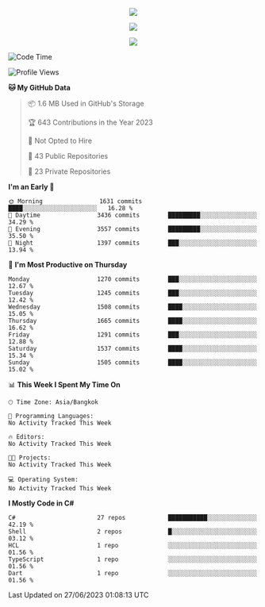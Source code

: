 <p align="center">
  <a href="say-hi.gif"> 
    <img align="center" src="say-hi.gif"/>
  </a>
</p>
<p align="center">
  <a href="https://github.com/htthinh1999">
    <img align="center" src="https://github-readme-stats-kappa-pink.vercel.app/api?username=htthinh1999&show_icons=true&count_private=true&theme=dracula"/>
  </a>
</p>
<p align="center">
  <a href="https://github.com/htthinh1999">
    <img src="https://github-readme-stats-kappa-pink.vercel.app/api/top-langs/?username=htthinh1999&layout=compact&langs_count=6&count_private=true&hide=tsql,hlsl,glsl,shaderlab&theme=dracula"/>
  </a>
</p>

<!--START_SECTION:waka-->
![Code Time](http://img.shields.io/badge/Code%20Time-0%20secs-blue)

![Profile Views](http://img.shields.io/badge/Profile%20Views-3-blue)

**🐱 My GitHub Data** 

> 📦 1.6 MB Used in GitHub's Storage 
 > 
> 🏆 643 Contributions in the Year 2023
 > 
> 🚫 Not Opted to Hire
 > 
> 📜 43 Public Repositories 
 > 
> 🔑 23 Private Repositories 
 > 
**I'm an Early 🐤** 

```text
🌞 Morning                1631 commits        ████░░░░░░░░░░░░░░░░░░░░░   16.28 % 
🌆 Daytime                3436 commits        █████████░░░░░░░░░░░░░░░░   34.29 % 
🌃 Evening                3557 commits        █████████░░░░░░░░░░░░░░░░   35.50 % 
🌙 Night                  1397 commits        ███░░░░░░░░░░░░░░░░░░░░░░   13.94 % 
```
📅 **I'm Most Productive on Thursday** 

```text
Monday                   1270 commits        ███░░░░░░░░░░░░░░░░░░░░░░   12.67 % 
Tuesday                  1245 commits        ███░░░░░░░░░░░░░░░░░░░░░░   12.42 % 
Wednesday                1508 commits        ████░░░░░░░░░░░░░░░░░░░░░   15.05 % 
Thursday                 1665 commits        ████░░░░░░░░░░░░░░░░░░░░░   16.62 % 
Friday                   1291 commits        ███░░░░░░░░░░░░░░░░░░░░░░   12.88 % 
Saturday                 1537 commits        ████░░░░░░░░░░░░░░░░░░░░░   15.34 % 
Sunday                   1505 commits        ████░░░░░░░░░░░░░░░░░░░░░   15.02 % 
```


📊 **This Week I Spent My Time On** 

```text
🕑︎ Time Zone: Asia/Bangkok

💬 Programming Languages: 
No Activity Tracked This Week

🔥 Editors: 
No Activity Tracked This Week

🐱‍💻 Projects: 
No Activity Tracked This Week

💻 Operating System: 
No Activity Tracked This Week
```

**I Mostly Code in C#** 

```text
C#                       27 repos            ███████████░░░░░░░░░░░░░░   42.19 % 
Shell                    2 repos             █░░░░░░░░░░░░░░░░░░░░░░░░   03.12 % 
HCL                      1 repo              ░░░░░░░░░░░░░░░░░░░░░░░░░   01.56 % 
TypeScript               1 repo              ░░░░░░░░░░░░░░░░░░░░░░░░░   01.56 % 
Dart                     1 repo              ░░░░░░░░░░░░░░░░░░░░░░░░░   01.56 % 
```




 Last Updated on 27/06/2023 01:08:13 UTC
<!--END_SECTION:waka-->
